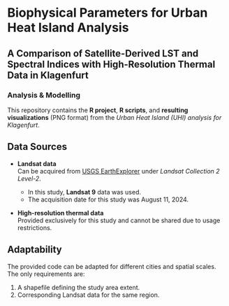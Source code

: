 #  Biophysical Parameters for Urban Heat Island Analysis
## A Comparison of Satellite-Derived LST and Spectral Indices with High-Resolution Thermal Data in Klagenfurt
### Analysis & Modelling

This repository contains the **R project**, **R scripts**, and **resulting visualizations** (PNG format) from the *Urban Heat Island (UHI) analysis for Klagenfurt*. 

## Data Sources

- **Landsat data**  
  Can be acquired from [USGS EarthExplorer](https://earthexplorer.usgs.gov/) under *Landsat Collection 2 Level-2*.  
  - In this study, **Landsat 9** data was used.
  - The acquisition date for this study was August 11, 2024.  

- **High-resolution thermal data**  
  Provided exclusively for this study and cannot be shared due to usage restrictions.  

## Adaptability

The provided code can be adapted for different cities and spatial scales. The only requirements are:  
1. A shapefile defining the study area extent.  
2. Corresponding Landsat data for the same region.  
